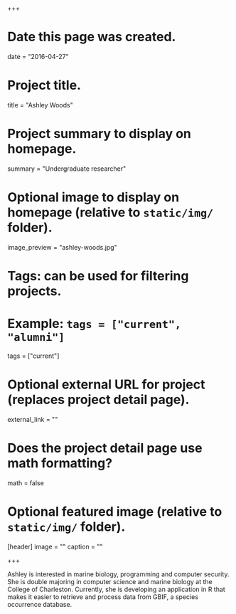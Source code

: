 +++
# Date this page was created.
date = "2016-04-27"

# Project title.
title = "Ashley Woods"

# Project summary to display on homepage.
summary = "Undergraduate researcher"

# Optional image to display on homepage (relative to `static/img/` folder).
image_preview = "ashley-woods.jpg"

# Tags: can be used for filtering projects.
# Example: `tags = ["current", "alumni"]`
tags = ["current"]

# Optional external URL for project (replaces project detail page).
external_link = ""

# Does the project detail page use math formatting?
math = false

# Optional featured image (relative to `static/img/` folder).
[header]
image = ""
caption = ""

+++

Ashley is interested in marine biology, programming and computer security. 
She is double majoring in computer science and marine biology at the College of Charleston. 
Currently, she is developing an application in R that makes it easier to retrieve and process data from GBIF, a species occurrence database.